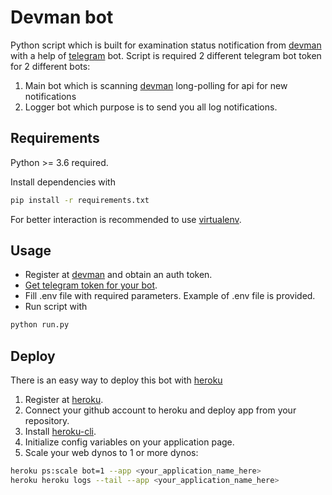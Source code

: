 # Devman bot

Python script which is built for examination status notification from
[devman](https://dvmn.org) with a help of [telegram](https://github.com/python-telegram-bot/python-telegram-bot) 
bot. Script is required 2 different telegram bot token for 2 different bots:
1) Main bot which is scanning [devman](https://dvmn.org) long-polling for api for new notifications
2) Logger bot which purpose is to send you all log notifications.

## Requirements
Python >= 3.6 required.

Install dependencies with 
```bash
pip install -r requirements.txt
```
For better interaction is recommended to use [virtualenv](https://github.com/pypa/virtualenv).

## Usage

* Register at [devman](https://dvmn.org) and obtain an auth token.
* [Get telegram token for your bot](https://core.telegram.org/bots/api).
* Fill .env file with required parameters. Example of .env file is provided.
* Run script with

```bash
python run.py
```

## Deploy

There is an easy way to deploy this bot with [heroku](https://www.heroku.com/)
1) Register at [heroku](https://www.heroku.com/).
2) Connect your github account to heroku and deploy app from your repository.
3) Install [heroku-cli](https://devcenter.heroku.com/articles/heroku-cli).
4) Initialize config variables on your application page.
5) Scale your web dynos to 1 or more dynos:
```bash
heroku ps:scale bot=1 --app <your_application_name_here>
heroku heroku logs --tail --app <your_application_name_here>
```


